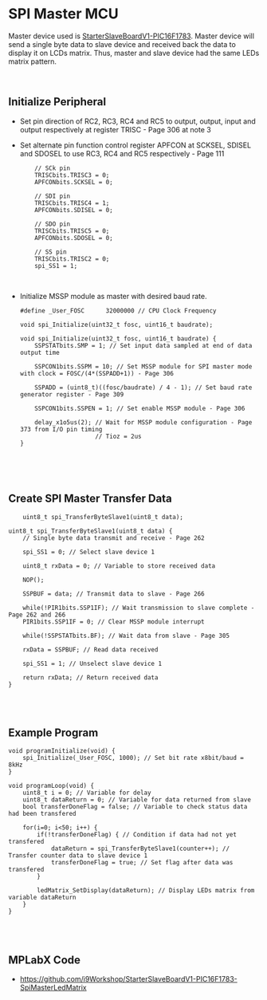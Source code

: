 # SPI Master MCU

Master device used is [StarterSlaveBoardV1-PIC16F1783](https://github.com/i9Workshop/Tutorials-Microchip-XC8). 
Master device will send a single byte data to slave device and received back the data to display it on LCDs matrix. Thus, master and slave device had the same LEDs matrix pattern.
<br/>

<br/>

## Initialize Peripheral

* Set pin direction of RC2, RC3, RC4 and RC5 to output, output, input and output respectively at register TRISC - Page 306 at note 3
* Set alternate pin function control register APFCON at SCKSEL, SDISEL and SDOSEL to use RC3, RC4 and RC5 respectively - Page 111
  ```
      // SCk pin
      TRISCbits.TRISC3 = 0;
      APFCONbits.SCKSEL = 0;
      
      // SDI pin
      TRISCbits.TRISC4 = 1;
      APFCONbits.SDISEL = 0;
      
      // SDO pin
      TRISCbits.TRISC5 = 0;
      APFCONbits.SDOSEL = 0;
      
      // SS pin
      TRISCbits.TRISC2 = 0;
      spi_SS1 = 1;
  ```
  <br/>

* Initialize MSSP module as master with desired baud rate.
  
  ```
  #define _User_FOSC      32000000 // CPU Clock Frequency
  ```
  
  ```
  void spi_Initialize(uint32_t fosc, uint16_t baudrate);
  ```
  
  ```
  void spi_Initialize(uint32_t fosc, uint16_t baudrate) {
      SSPSTATbits.SMP = 1; // Set input data sampled at end of data output time
      
      SSPCON1bits.SSPM = 10; // Set MSSP module for SPI master mode with clock = FOSC/(4*(SSPADD+1)) - Page 306
      
      SSPADD = (uint8_t)((fosc/baudrate) / 4 - 1); // Set baud rate generator register - Page 309
  	
      SSPCON1bits.SSPEN = 1; // Set enable MSSP module - Page 306
      
      delay_x1o5us(2); // Wait for MSSP module configuration - Page 373 from I/O pin timing
                       // Tioz = 2us
  }
  ```
  <br/>

<br/>

## Create SPI Master Transfer Data

```
    uint8_t spi_TransferByteSlave1(uint8_t data);
```

```
uint8_t spi_TransferByteSlave1(uint8_t data) {
    // Single byte data transmit and receive - Page 262
    
    spi_SS1 = 0; // Select slave device 1
    
    uint8_t rxData = 0; // Variable to store received data
    
    NOP();
    
    SSPBUF = data; // Transmit data to slave - Page 266
    
    while(!PIR1bits.SSP1IF); // Wait transmission to slave complete - Page 262 and 266
    PIR1bits.SSP1IF = 0; // Clear MSSP module interrupt
    
    while(!SSPSTATbits.BF); // Wait data from slave - Page 305
    
    rxData = SSPBUF; // Read data received
    
    spi_SS1 = 1; // Unselect slave device 1
    
    return rxData; // Return received data
}
```
<br/>

<br/>

## Example Program

```
void programInitialize(void) {
    spi_Initialize(_User_FOSC, 1000); // Set bit rate x8bit/baud = 8kHz
}

void programLoop(void) {
    uint8_t i = 0; // Variable for delay
    uint8_t dataReturn = 0; // Variable for data returned from slave
    bool transferDoneFlag = false; // Variable to check status data had been transfered
    
    for(i=0; i<50; i++) {
        if(!transferDoneFlag) { // Condition if data had not yet transfered
            dataReturn = spi_TransferByteSlave1(counter++); // Transfer counter data to slave device 1
            transferDoneFlag = true; // Set flag after data was transfered
        }
        
        ledMatrix_SetDisplay(dataReturn); // Display LEDs matrix from variable dataReturn
    }
}
```
<br/>

<br/>

## MPLabX Code

* https://github.com/i9Workshop/StarterSlaveBoardV1-PIC16F1783-SpiMasterLedMatrix
<br/>

<br/>

